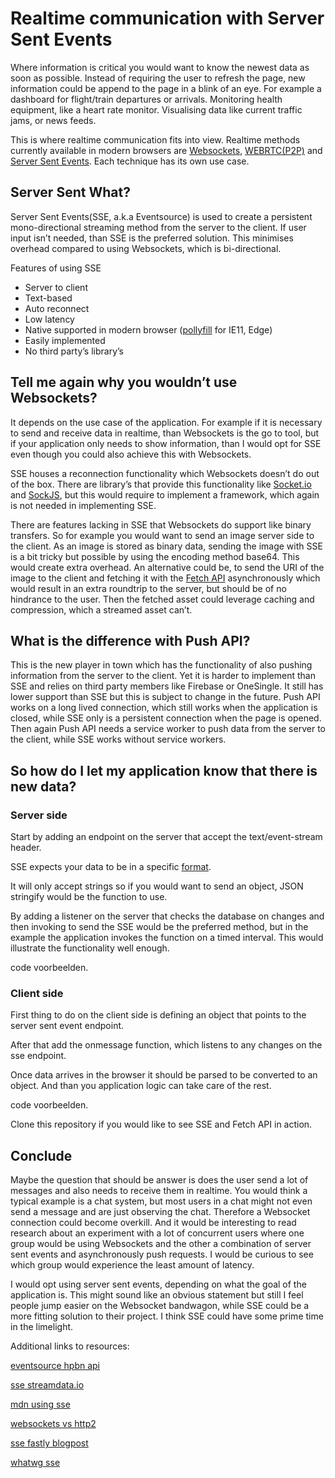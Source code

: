 # Realtime communication with Server Sent Events

Where information is critical you would want to know the newest data as soon as possible. Instead of requiring the user to refresh the page, new information could be append to the page in a blink of an eye. For example a dashboard for flight/train departures or arrivals. Monitoring health equipment, like a heart rate monitor. Visualising data like current traffic jams, or news feeds.  

This is where realtime communication fits into view. Realtime methods currently available in modern browsers are [Websockets](https://developer.mozilla.org/en-US/docs/Web/API/WebSocket), [WEBRTC(P2P)](https://developer.mozilla.org/en-US/docs/Web/API/WebRTC_API) and [Server Sent Events](https://developer.mozilla.org/en-US/docs/Web/API/Server-sent_events/Using_server-sent_events). Each technique has its own use case.

## Server Sent What?
Server Sent Events(SSE, a.k.a Eventsource) is used to create a persistent mono-directional streaming method from the server to the client. If user input isn’t needed, than SSE is the preferred solution. This minimises overhead compared to using Websockets, which is bi-directional.

Features of using SSE

  - Server to client
  - Text-based 
  - Auto reconnect
  - Low latency
  - Native supported in modern browser ([pollyfill](https://github.com/remy/polyfills/blob/master/EventSource.js) for IE11, Edge)
  - Easily implemented
  - No third party’s library’s

## Tell me again why you wouldn’t use Websockets?
It depends on the use case of the application. For example if it is necessary to send and receive data in realtime, than Websockets is the go to tool, but if your application only needs to show information, than I would opt for SSE even though you could also achieve this with Websockets. 

SSE houses a reconnection functionality which Websockets doesn’t do out of the box. There are library’s that provide this functionality like [Socket.io](https://socket.io/) and [SockJS](https://github.com/sockjs), but this would require to implement a framework, which again is not needed in implementing SSE.

There are features lacking in SSE that Websockets do support like binary transfers. So for example you would want to send an image server side to the client. As an image is stored as binary data, sending the image with SSE is a bit tricky but possible by using the encoding method base64. This would  create extra overhead. An alternative could be, to send the URI of the image to the client and fetching it with the [Fetch API](https://developer.mozilla.org/en-US/docs/Web/API/Fetch_API/Using_Fetch) asynchronously which would result in an extra roundtrip to the server, but should be of no hindrance to the user. Then the fetched asset could leverage caching and compression, which a streamed asset can’t.

## What is the difference with Push API?
This is the new player in town which has the functionality of also pushing information from the server to the client. Yet it is harder to implement than SSE and relies on third party members like Firebase or OneSingle.  It still has lower support than SSE but this is subject to change in the future. Push API works on a long lived connection, which still works when the application is closed, while SSE only is a persistent connection when the page is opened. Then again Push API needs a service worker to push data from the server to the client, while SSE works without service workers.

## So how do I let my application know that there is new data?

### Server side
Start by adding an endpoint on the server that accept the text/event-stream header. 

SSE expects your data to be in a specific [format](). 

It will only accept strings so if you would want to send an object, JSON stringify would be the function to use.

By adding a listener on the server that checks the database on changes and then invoking to send the SSE would be the preferred method, but in the example the application invokes the function on a timed interval. This would illustrate the functionality well enough.

code voorbeelden.

### Client side
First thing to do on the client side is defining an object that points to the server sent event endpoint. 

After that add the onmessage function, which listens to any changes on the sse endpoint.

Once data arrives in the browser it should be parsed to be converted to an object.
And than you application logic can take care of the rest.

code voorbeelden.

Clone this repository if you would like to see SSE and Fetch API in action.

## Conclude
Maybe the question that should be answer is does the user send a lot of messages and also needs to receive them in realtime. You would think a typical example is a chat system, but most users in a chat might not even send a message and are just observing the chat. Therefore a Websocket connection could become overkill. And it would be interesting to read research about an experiment with a lot of concurrent users where one group would be using Websockets and the other a combination of server sent events and asynchronously push requests. I would be curious to see which group would experience the least amount of latency.

I would opt using server sent events, depending on what the goal of the application is. This might sound like an obvious statement but still I feel people jump easier on the Websocket bandwagon, while SSE could be a more fitting solution to their project. I think SSE could have some prime time in the limelight. 

Additional links to resources:

[eventsource hpbn api](https://hpbn.co/server-sent-events-sse/#eventsource-api)

[sse streamdata.io](https://streamdata.io/blog/server-sent-events/)

[mdn using sse](https://developer.mozilla.org/en-US/docs/Web/API/Server-sent_events/Using_server-sent_events)

[websockets vs http2](https://www.infoq.com/articles/websocket-and-http2-coexist)

[sse fastly blogpost](https://www.fastly.com/blog/server-sent-events-fastly/)

[whatwg sse](https://html.spec.whatwg.org/multipage/server-sent-events.html#server-sent-events)

